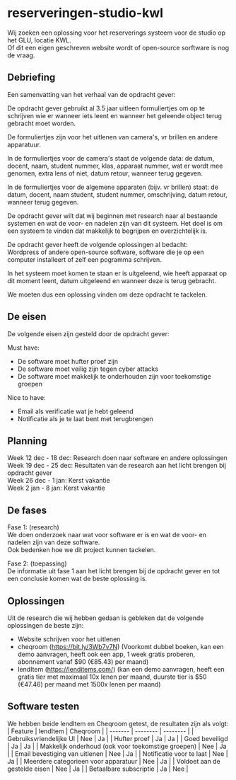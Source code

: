 # reserveringen-studio-kwl
Wij zoeken een oplossing voor het reserverings systeem voor de studio op het GLU, locatie KWL.  
Of dit een eigen geschreven website wordt of open-source sorftware is nog de vraag.  

## Debriefing
Een samenvatting van het verhaal van de opdracht gever:  
  
De opdracht gever gebruikt al 3.5 jaar uitleen formuliertjes om op te schrijven wie er wanneer iets leent en wanneer het geleende object terug gebracht moet worden.  
  
De formuliertjes zijn voor het uitlenen van camera's, vr brillen en andere apparatuur.  
  
In de formuliertjes voor de camera's staat de volgende data: de datum, docent, naam, student nummer, klas, apparaat nummer, wat er wordt mee genomen, extra lens of niet, datum retour, wanneer terug gegeven.  
  
In de formuliertjes voor de algemene apparaten (bijv. vr brillen) staat: de datum, docent, naam student, student nummer, omschrijving, datum retour, wanneer terug gegeven.  
  
De opdracht gever wilt dat wij beginnen met research naar al bestaande systemen en wat de voor- en nadelen zijn van dit systeem.
Het doel is om een systeem te vinden dat makkelijk te begrijpen en overzichtelijk is.  
  
De opdracht gever heeft de volgende oplossingen al bedacht:  
Wordpress of andere open-source software, software die je op een computer installeert of zelf een pogramma schrijven.  
  
In het systeem moet komen te staan er is uitgeleend, wie heeft apparaat op dit moment leent, datum uitgeleend en wanneer deze is terug gebracht.  
  
We moeten dus een oplossing vinden om deze opdracht te tackelen.

## De eisen
De volgende eisen zijn gesteld door de opdracht gever:

Must have:
- De software moet hufter proef zijn
- De software moet veilig zijn tegen cyber attacks
- De software moet makkelijk te onderhouden zijn voor toekomstige groepen 

Nice to have:
- Email als verificatie wat je hebt geleend
- Notificatie als je te laat bent met terugbrengen

## Planning
Week 12 dec - 18 dec: Research doen naar software en andere oplossingen  
Week 19 dec - 25 dec: Resultaten van de research aan het licht brengen bij opdracht gever  
Week 26 dec - 1 jan: Kerst vakantie  
Week 2 jan - 8 jan: Kerst vakantie  

## De fases
Fase 1: (research)  
We doen onderzoek naar wat voor software er is en wat de voor- en nadelen zijn van deze software.  
Ook bedenken hoe we dit project kunnen tackelen.  
  
Fase 2: (toepassing)  
De informatie uit fase 1 aan het licht brengen bij de opdracht gever en tot een conclusie komen wat de beste oplossing is.  

## Oplossingen
Uit de research die wij hebben gedaan is gebleken dat de volgende oplossingen de beste zijn:
- Website schrijven voor het uitlenen
- cheqroom (https://bit.ly/3Wb7v7N) (Voorkomt dubbel boeken, kan een demo aanvragen, heeft ook een app, 1 week gratis proberen, abonnement vanaf $90 (€85.43) per maand)
- lendItem (https://lenditems.com/) (kan een demo aanvragen, heeft een gratis tier met maximaal 10x lenen per maand, duurste tier is $50 (€47.46) per maand met 1500x lenen per maand)

## Software testen
We hebben beide lendItem en Cheqroom getest, de resultaten zijn als volgt:
| Feature | lendItem | Cheqroom |
| ------- | -------- | -------- |
| Gebruiksvriendelijke UI | Nee | Ja |
| Hufter proef | Ja | Ja |
| Goed beveiligd | Ja | Ja |
| Makkelijk onderhoud (ook voor toekomstige groepen) | Nee | Ja |
| Email bevestiging van uitlenen | Nee | Ja |
| Notificatie voor te laat | Nee | Ja |
| Meerdere categorieen voor apparatuur | Nee | Ja |
| Voldoet aan de gestelde eisen | Nee | Ja |
| Betaalbare subscriptie | Ja | Nee |
